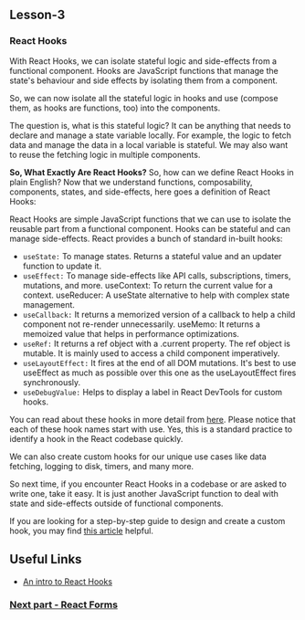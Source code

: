 ## Lesson-3
### React Hooks 

With React Hooks, we can isolate stateful logic and side-effects from a functional component. Hooks are JavaScript functions that manage the state's behaviour and side effects by isolating them from a component.

So, we can now isolate all the stateful logic in hooks and use (compose them, as hooks are functions, too) into the components.

The question is, what is this stateful logic? It can be anything that needs to declare and manage a state variable locally.
For example, the logic to fetch data and manage the data in a local variable is stateful. We may also want to reuse the fetching logic in multiple components.

**So, What Exactly Are React Hooks?**
So, how can we define React Hooks in plain English? Now that we understand functions, composability, components, states, and side-effects, here goes a definition of React Hooks:

React Hooks are simple JavaScript functions that we can use to isolate the reusable part from a functional component. Hooks can be stateful and can manage side-effects.
React provides a bunch of standard in-built hooks:

* ```useState:``` To manage states. Returns a stateful value and an updater function to update it.
* ```useEffect:``` To manage side-effects like API calls, subscriptions, timers, mutations, and more.
useContext: To return the current value for a context.
useReducer: A useState alternative to help with complex state management.
* ```useCallback:``` It returns a memorized version of a callback to help a child component not re-render unnecessarily.
useMemo: It returns a memoized value that helps in performance optimizations.
* ```useRef:``` It returns a ref object with a .current property. The ref object is mutable. It is mainly used to access a child component imperatively.
* ```useLayoutEffect:``` It fires at the end of all DOM mutations. It's best to use useEffect as much as possible over this one as the useLayoutEffect fires synchronously.
* ```useDebugValue:``` Helps to display a label in React DevTools for custom hooks.

You can read about these hooks in more detail from [here](https://legacy.reactjs.org/docs/hooks-reference.html). Please notice that each of these hook names start with use. Yes, this is a standard practice to identify a hook in the React codebase quickly.

We can also create custom hooks for our unique use cases like data fetching, logging to disk, timers, and many more.

So next time, if you encounter React Hooks in a codebase or are asked to write one, take it easy. It is just another JavaScript function to deal with state and side-effects outside of functional components.

If you are looking for a step-by-step guide to design and create a custom hook, you may find [this article](https://blog.greenroots.info/how-to-create-a-countdown-timer-using-react-hooks) helpful.

## Useful Links
* [An intro to React Hooks](https://www.youtube.com/watch?v=CvNvRaS3u60&ab_channel=tapaScriptbyTapasAdhikary)

### [Next part - React Forms](/Lesson-3/React%20Forms/)
